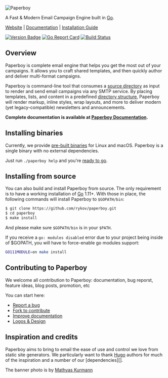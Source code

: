 ![Paperboy](https://www.paperboy.email/images/banner.jpg)

A Fast & Modern Email Campaign Engine built in [Go][].

[Website](https://www.paperboy.email/) |
[Documentation](https://www.paperboy.email/docs/introduction/) |
[Installation Guide](https://www.paperboy.email/docs/installation/)

[![Version Badge](https://badge.fury.io/mdy/github.com%2Frykov%2Fpaperboy.svg)](https://melody.sh/github.com/rykov/paperboy)
[![Go Report Card](https://goreportcard.com/badge/github.com/rykov/paperboy)](https://goreportcard.com/report/github.com/rykov/paperboy)
[![Build Status](https://github.com/rykov/paperboy/actions/workflows/tests.yml/badge.svg?branch=main)](https://github.com/paperboy/actions/workflows/tests.yml)

## Overview

Paperboy is complete email engine that helps you get the most out of your
campaigns. It allows you to craft shared templates, and then quickly author
and deliver multi-format campaigns.

Paperboy is command-line tool that consumes a [source directory][structure]
as input to render and send email campaigns via any SMTP service.  By placing
templates, lists, and content in a predefined [directory structure][structure],
Paperboy will render markup, inline styles, wrap layouts, and more to deliver
modern (yet legacy-compatible) newsletters and announcements.

**Complete documentation is available at [Paperboy Documentation][docs].**

## Installing binaries

Currently, we provide [pre-built binaries][releases] for Linux and macOS.
Paperboy is a single binary with no external dependencies.

Just run `./paperboy help` and you're [ready to go][quickstart].

## Installing from source

You can also build and install Paperboy from source. The only requirement is to
have a working installation of [Go][] 1.11+. With those in place, the following
commands will install Paperboy to `$GOPATH/bin`:

```bash
$ git clone https://github.com/rykov/paperboy.git
$ cd paperboy
$ make install
```

And please make sure `$GOPATH/bin` is in your `$PATH`.

If you receive a `go: modules disabled` error due to your project being inside
of $GOPATH, you will have to force-enable go modules support:

```bash
GO111MODULE=on make install
```

## Contributing to Paperboy

We welcome all contribution to Paperboy: documentation, bug reporst, feature
ideas, blog posts, promotion, etc

You can start here:

- [Report a bug](https://github.com/rykov/paperboy/issues/new)
- [Fork to contribute](https://github.com/rykov/paperboy/fork)
- [Improve documentation](https://github.com/rykov/paperboyDocs)
- [Logos & Design](https://github.com/rykov/paperboyDocs)

## Inspiration and credits

Paperboy aims to bring to email the ease of use and control we love from static
site generators. We particularly want to thank [Hugo][] authors for much of
the inspiration and a number of our [dependencies][].

The banner photo is by [Mathyas Kurmann](https://unsplash.com/@mathyaskurmann)

[Go]: https://golang.org/
[Hugo]: https://gohugo.io/
[quickstart]: https://www.paperboy.email/docs/quick-start/
[structure]: https://www.paperboy.email/docs/source-structure/
[releases]: https://github.com/rykov/paperboy/releases
[docs]: https://www.paperboy.email/docs/introduction/
[melody]: https://github.com/mdy/melody

